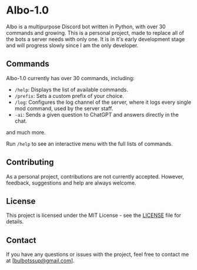 # Albo-1.0

Albo is a multipurpose Discord bot written in Python, with over 30 commands and growing. This is a personal project, made to replace all of the bots a server needs with only one. It is in it's early development stage and will progress slowly since I am the only developer.

<!--## Getting Started

To get started with Albo-1.0, follow these steps:

1. Clone the repository to your local machine.
2. Install the required dependencies by running `pip install -r requirements.txt`.
3. Set up a Discord bot application and get the bot token.
4. Create a `.env` file in the root directory of the project and add the following line: `DISCORD_TOKEN=<your bot token>`
5. Run `python main.py` to start the bot.-->

## Commands

Albo-1.0 currently has over 30 commands, including:

- `/help`: Displays the list of available commands.
- `/prefix`: Sets a custom prefix of your choice.
- `/log`: Configures the log channel of the server, where it logs every single mod command, used by the server staff.
- `-ai`: Sends a given question to ChatGPT and answers directly in the chat.

and much more.

Run `/help` to see an interactive menu with the full lists of commands.

## Contributing

As a personal project, contributions are not currently accepted. However, feedback, suggestions and help are always welcome.

## License

This project is licensed under the MIT License - see the [LICENSE](LICENSE) file for details.

## Contact

If you have any questions or issues with the project, feel free to contact me at [bulbotssup@gmail.com].
